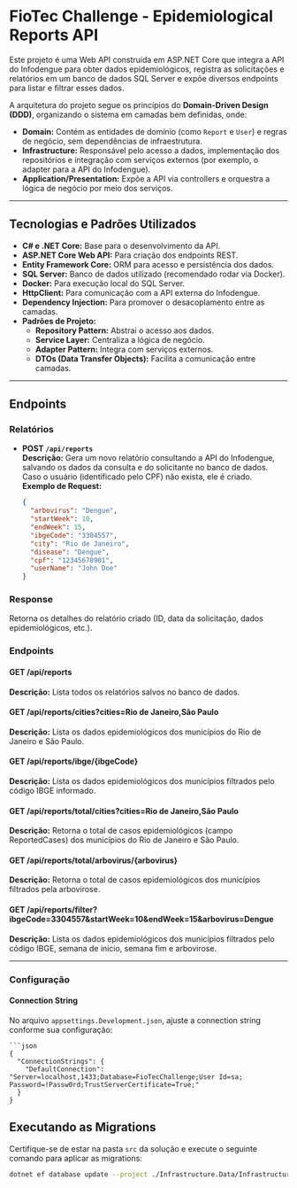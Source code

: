 # FioTec Challenge - Epidemiological Reports API

Este projeto é uma Web API construída em ASP.NET Core que integra a API do Infodengue para obter dados epidemiológicos, registra as solicitações e relatórios em um banco de dados SQL Server e expõe diversos endpoints para listar e filtrar esses dados. 

A arquitetura do projeto segue os princípios do **Domain-Driven Design (DDD)**, organizando o sistema em camadas bem definidas, onde: 

- **Domain:** Contém as entidades de domínio (como `Report` e `User`) e regras de negócio, sem dependências de infraestrutura.
- **Infrastructure:** Responsável pelo acesso a dados, implementação dos repositórios e integração com serviços externos (por exemplo, o adapter para a API do Infodengue).
- **Application/Presentation:** Expõe a API via controllers e orquestra a lógica de negócio por meio dos serviços.

---

## Tecnologias e Padrões Utilizados

- **C# e .NET Core:** Base para o desenvolvimento da API.
- **ASP.NET Core Web API:** Para criação dos endpoints REST.
- **Entity Framework Core:** ORM para acesso e persistência dos dados.
- **SQL Server:** Banco de dados utilizado (recomendado rodar via Docker).
- **Docker:** Para execução local do SQL Server.
- **HttpClient:** Para comunicação com a API externa do Infodengue.
- **Dependency Injection:** Para promover o desacoplamento entre as camadas.
- **Padrões de Projeto:**  
  - **Repository Pattern:** Abstrai o acesso aos dados.
  - **Service Layer:** Centraliza a lógica de negócio.
  - **Adapter Pattern:** Integra com serviços externos.
  - **DTOs (Data Transfer Objects):** Facilita a comunicação entre camadas.

---

## Endpoints

### Relatórios

- **POST `/api/reports`**  
  **Descrição:** Gera um novo relatório consultando a API do Infodengue, salvando os dados da consulta e do solicitante no banco de dados. Caso o usuário (identificado pelo CPF) não exista, ele é criado.  
  **Exemplo de Request:**
  ```json
  {
    "arbovirus": "Dengue",
    "startWeek": 10,
    "endWeek": 15,
    "ibgeCode": "3304557",
    "city": "Rio de Janeiro",
    "disease": "Dengue",
    "cpf": "12345678901",
    "userName": "John Doe"
  }

### Response
Retorna os detalhes do relatório criado (ID, data da solicitação, dados epidemiológicos, etc.).

### Endpoints

#### GET /api/reports
**Descrição:** Lista todos os relatórios salvos no banco de dados.

#### GET /api/reports/cities?cities=Rio de Janeiro,São Paulo
**Descrição:** Lista os dados epidemiológicos dos municípios do Rio de Janeiro e São Paulo.

#### GET /api/reports/ibge/{ibgeCode}
**Descrição:** Lista os dados epidemiológicos dos municípios filtrados pelo código IBGE informado.

#### GET /api/reports/total/cities?cities=Rio de Janeiro,São Paulo
**Descrição:** Retorna o total de casos epidemiológicos (campo ReportedCases) dos municípios do Rio de Janeiro e São Paulo.

#### GET /api/reports/total/arbovirus/{arbovirus}
**Descrição:** Retorna o total de casos epidemiológicos dos municípios filtrados pela arbovirose.

#### GET /api/reports/filter?ibgeCode=3304557&startWeek=10&endWeek=15&arbovirus=Dengue
**Descrição:** Lista os dados epidemiológicos dos municípios filtrados pelo código IBGE, semana de início, semana fim e arbovirose.

---

### Configuração

#### Connection String

No arquivo `appsettings.Development.json`, ajuste a connection string conforme sua configuração:

    ```json
    {
      "ConnectionStrings": {
        "DefaultConnection": "Server=localhost,1433;Database=FioTecChallenge;User Id=sa;    Password=!Passw0rd;TrustServerCertificate=True;"
      }
    }


## Executando as Migrations

Certifique-se de estar na pasta `src` da solução e execute o seguinte comando para aplicar as migrations:

```bash
dotnet ef database update --project ./Infrastructure.Data/Infrastructure.Data.csproj --startup-project ./Presentation.Application/Presentation.Application.csproj --context AppDbContext
